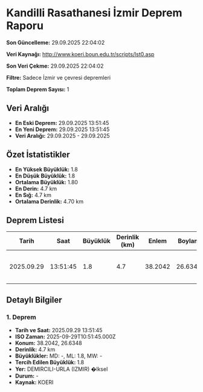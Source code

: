 # Kandilli Rasathanesi İzmir Deprem Raporu

**Son Güncelleme:** 29.09.2025 22:04:02

**Veri Kaynağı:** http://www.koeri.boun.edu.tr/scripts/lst0.asp

**Son Veri Çekme:** 29.09.2025 22:04:02

**Filtre:** Sadece İzmir ve çevresi depremleri

**Toplam Deprem Sayısı:** 1

## Veri Aralığı

- **En Eski Deprem:** 29.09.2025 13:51:45
- **En Yeni Deprem:** 29.09.2025 13:51:45
- **Veri Aralığı:** 29.09.2025 - 29.09.2025

## Özet İstatistikler

- **En Yüksek Büyüklük:** 1.8
- **En Düşük Büyüklük:** 1.8
- **Ortalama Büyüklük:** 1.80
- **En Derin:** 4.7 km
- **En Sığ:** 4.7 km
- **Ortalama Derinlik:** 4.70 km

## Deprem Listesi

| Tarih | Saat | Büyüklük | Derinlik (km) | Enlem | Boylam | Konum | Durum |
|-------|------|----------|---------------|-------|--------|-------|-------|
| 2025.09.29 | 13:51:45 | 1.8 | 4.7 | 38.2042 | 26.6348 | DEMIRCILI-URLA (IZMIR) �lksel | - |

## Detaylı Bilgiler

### 1. Deprem

- **Tarih ve Saat:** 2025.09.29 13:51:45
- **ISO Zaman:** 2025-09-29T10:51:45.000Z
- **Konum:** 38.2042, 26.6348
- **Derinlik:** 4.7 km
- **Büyüklükler:** MD: -, ML: 1.8, MW: -
- **Tercih Edilen Büyüklük:** 1.8
- **Yer:** DEMIRCILI-URLA (IZMIR) �lksel
- **Durum:** -
- **Kaynak:** KOERI

